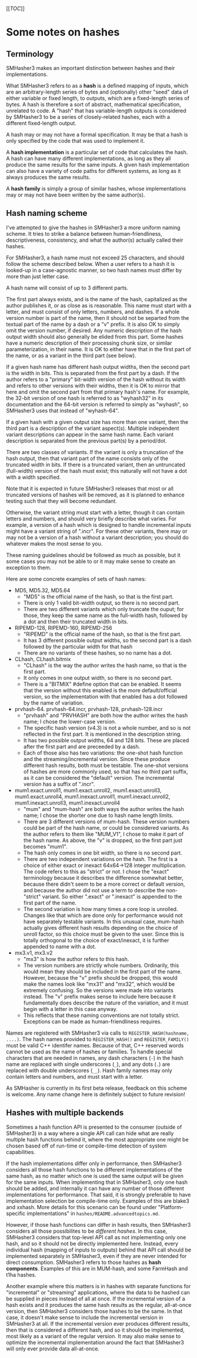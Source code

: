 [[_TOC_]]

Some notes on hashes
====================

Terminology
-----------

SMHasher3 makes an important distinction between hashes and their implementations.

What SMHasher3 refers to as a **hash** is a defined mapping of inputs, which are an
arbitrary-length series of bytes and (optionally) other "seed" data of either
variable or fixed length, to outputs, which are a fixed-length series of bytes. A
hash is therefore a sort of abstract, mathematical specification, unrelated to
code. A "hash" that has variable-length outputs is considered by SMHasher3 to be a
series of closely-related hashes, each with a different fixed-length output.

A hash may or may not have a formal specification. It may be that a hash is only
specified by the code that was used to implement it.

A **hash implementation** is a particular set of code that calculates the hash. A
hash can have many different implementations, as long as they all produce the same
results for the same inputs. A given hash implementation can also have a variety of
code paths for different systems, as long as it always produces the same results.

A **hash family** is simply a group of similar hashes, whose implementations may or
may not have been written by the same author(s).

Hash naming scheme
------------------

I've attempted to give the hashes in SMHasher3 a more uniform naming scheme. It tries
to strike a balance between human-friendliness, descriptiveness, consistency, and
what the author(s) actually called their hashes.

For SMHasher3, a hash name must not exceed 25 characters, and should follow the
scheme described below. When a user refers to a hash it is looked-up in a
case-agnostic manner, so two hash names must differ by more than just letter case.

A hash name will consist of up to 3 different parts.

The first part always exists, and is the name of the hash, capitalized as the author
publishes it, or as close as is reasonable. This name must start with a letter, and
must consist of only letters, numbers, and dashes. If a whole version number is part
of the name, then it should not be separted from the textual part of the name by a
dash or a "v" prefix. It is also OK to simply omit the version number, if
desired. Any numeric description of the hash output width should also generally be
elided from this part. Some hashes have a numeric description of their processing
chunk size, or similar parameterization, in their name. It is OK to either have that
in the first part of the name, or as a variant in the third part (see below).

If a given hash name has different hash output widths, then the second part is the
width in bits. This is separated from the first part by a dash. If the author refers
to a "primary" bit-width version of the hash without its width and refers to other
versions with their widths, then it is OK to mirror that here and omit the second
part from that primary hash's name. For example, the 32-bit version of one hash is
referred to as "wyhash32" in its documentation and the 64-bit version is referred to
simply as "wyhash", so SMHasher3 uses that instead of "wyhash-64".

If a given hash with a given output size has more than one variant, then the third
part is a description of the variant aspect(s). Multiple independent variant
descriptions can appear in the same hash name. Each variant description is separated
from the previous part(s) by a period/dot.

There are two classes of variants. If the variant is only a truncation of the hash
output, then that variant part of the name consists only of the truncated width in
bits. If there is a truncated variant, then an untruncated (full-width) version of
the hash must exist; this naturally will not have a dot with a width specified.

Note that it is expected in future SMHasher3 releases that most or all truncated
versions of hashes will be removed, as it is planned to enhance testing such that
they will become redundant.

Otherwise, the variant string must start with a letter, though it can contain letters
and numbers, and should very briefly describe what varies. For example, a version of
a hash which is designed to handle incremental inputs might have a variant string of
".incr". For these other variants, there may or may not be a version of a hash
without a variant description; you should do whatever makes the most sense to you.

These naming guidelines should be followed as much as possible, but it some cases you
may not be able to or it may make sense to create an exception to them.

Here are some concrete examples of sets of hash names:
- MD5, MD5.32, MD5.64
   - "MD5" is the official name of the hash, so that is the first part.
   - There is only 1 valid bit-width output, so there is no second part.
   - There are two different variants which only truncate the ouput; for those, they
     keep the same name as the full-width hash, followed by a dot and then their
     truncated width in bits.
- RIPEMD-128, RIPEMD-160, RIPEMD-256
   - "RIPEMD" is the official name of the hash, so that is the first part.
   - It has 3 different possible output widths, so the second part is a dash followed
     by the particular width for that hash
   - There are no variants of these hashes, so no name has a dot.
- CLhash, CLhash.bitmix
   - "CLhash" is the way the author writes the hash name, so that is the first part.
   - It only comes in one output width, so there is no second part.
   - There is a "BITMIX" #define option that can be enabled. It seems that the version
     without this enabled is the more default/official version, so the implementation
     with that enabled has a dot followed by the name of variation.
- prvhash-64. prvhash-64.incr, prvhash-128, prvhash-128.incr
   - "prvhash" and "PRVHASH" are both how the author writes the hash name; I chose the
     lower-case version.
   - The specific hash version (v4.3) is not a whole number, and so is not reflected in
     the first part. It is mentioned in the description string.
   - It has two possible output widths, 64 and 128 bits. These are placed after the
     first part and are preceeded by a dash.
   - Each of those also has two variations: the one-shot hash function and the
     streaming/incremental version. Since these produce different hash results, both
     must be testable. The one-shot versions of hashes are more commonly used, so
     that has no third part suffix, as it can be considered the "default"
     version. The incremental version has a suffix of ".incr".
- mum1.exact.unroll1, mum1.exact.unroll2, mum1.exact.unroll3, mum1.exact.unroll4,
  mum1.inexact.unroll1, mum1.inexact.unroll2, mum1.inexact.unroll3, mum1.inexact.unroll4
   - "mum" and "mum-hash" are both ways the author writes the hash name; I chose the
     shorter one due to hash name length limits.
   - There are 3 different versions of mum-hash. These version numbers could be part of
     the hash name, or could be considered variants. As the author refers to them like
     "MUM_V1", I chose to make it part of the hash name. As above, the "v" is dropped,
     so the first part just becomes "mum1".
   - The hash only comes in one bit width, so there is no second part.
   - There are two independent variations on the hash. The first is a choice of either
     exact or inexact 64x64->128 integer multiplication. The code refers to this as
     "strict" or not. I chose the "exact" terminology because it describes the
     difference somewhat better, because there didn't seem to be a more correct or
     default version, and because the author did not use a term to describe the
     non-"strict" variant. So either ".exact" or ".inexact" is appended to the first
     part of the name.
   - The second variation is how many times a core loop is unrolled. Changes like that
     which are done only for performance would not have separately testable
     variants. In this unusual case, mum-hash actually gives different hash results
     depending on the choice of unroll factor, so this choice must be given to the
     user. Since this is totally orthogonal to the choice of exact/inexact, it is
     further appended to name with a dot.
- mx3.v1, mx3.v2
   - "mx3" is how the author refers to this hash.
   - The version numbers are strictly whole numbers. Ordinarily, this would mean they
     should be included in the first part of the name. However, because the "v" prefix
     should be dropped, this would make the names look like "mx31" and "mx32", which
     would be extremely confusing. So the versions were made into variants instead. The
     "v" prefix makes sense to include here because it fundamentally does describe the
     nature of the variation, and it must begin with a letter in this case anyway.
   - This reflects that these naming conventions are not totally strict. Exceptions can
     be made as human-friendliness requires.

Names are registered with SMHasher3 via calls to `REGISTER_HASH(hashname, ....)`. The
hash names provided to `REGISTER_HASH()` and `REGISTER_FAMILY()` must be valid C++
identifer names. Because of that, C++ reserved words cannot be used as the name of
hashes or families. To handle special characters that are needed in names, any dash
characters (`-`) in the hash name are replaced with single underscores (`_`), and any
dots (`.`) are replaced with double underscores (`__`). Hash family names may only
contain letters and numbers, and must start with a letter.

As SMHasher is currently in its first beta release, feedback on this scheme is
welcome. Any name change here is definitely subject to future revision!

Hashes with multiple backends
-----------------------------

Sometimes a hash function API is presented to the consumer (outside of SMHasher3) in
a way where a single API call can hide what are really multiple hash functions behind
it, where the most appropriate one might be chosen based off of run-time or
compile-time detection of system capabilities.

If the hash implementations differ only in performance, then SMHasher3 considers all
those hash functions to be different implementations of the same hash, as no matter
which one is used the same output will be given for the same inputs. When
implementing that in SMHasher3, only one hash should be added, and internally it can
have any number of those different implementations for performance. That said, it is
strongly preferable to have implementation selection be compile-time only. Examples
of this are blake3 and xxhash. More details for this scenario can be found under
"Platform-specific implementations" in `hashes/README.advancedtopics.md`.

However, if those hash functions can differ in hash results, then SMHasher3 considers
all those possibilites to be _different hashes_. In this case, SMHasher3 considers
that top-level API call as not implementing only one hash, and so it should not be
directly implemented here. Instead, every individual hash (mapping of inputs to
outputs) behind that API call should be implemented separately in SMHasher3, even if
they are never intended for direct consumption. SMHasher3 refers to those hashes as
**hash components**. Examples of this are in MUM-hash, and some FarmHash and t1ha
hashes.

Another example where this matters is in hashes with separate functions for
"incremental" or "streaming" applications, where the data to be hashed can be
supplied in pieces instead of all at once. If the incremental version of a hash
exists and it produces the same hash results as the regular, all-at-once version,
then SMHasher3 considers those hashes to be the same. In that case, it doesn't make
sense to include the incremental version in SMHasher3 at all. If the incremental
version ever produces different results, then that is considered a different hash,
and so it should be implemented, most likely as a variant of the regular version. It
may also make sense to optimize the incremental implementation around the fact that
SMHasher3 will only ever provide data all-at-once.

